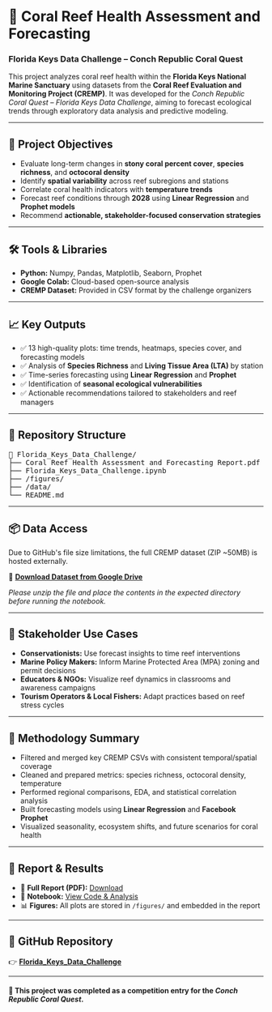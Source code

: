 <h1>🌊 Coral Reef Health Assessment and Forecasting</h1>
<h3>Florida Keys Data Challenge – Conch Republic Coral Quest</h3>

<p>
This project analyzes coral reef health within the <strong>Florida Keys National Marine Sanctuary</strong> using datasets from the 
<strong>Coral Reef Evaluation and Monitoring Project (CREMP)</strong>. It was developed for the 
<em>Conch Republic Coral Quest – Florida Keys Data Challenge</em>, aiming to forecast ecological trends through exploratory data analysis and predictive modeling.
</p>

<hr>

<h2>📌 Project Objectives</h2>
<ul>
  <li>Evaluate long-term changes in <strong>stony coral percent cover</strong>, <strong>species richness</strong>, and <strong>octocoral density</strong></li>
  <li>Identify <strong>spatial variability</strong> across reef subregions and stations</li>
  <li>Correlate coral health indicators with <strong>temperature trends</strong></li>
  <li>Forecast reef conditions through <strong>2028</strong> using <strong>Linear Regression</strong> and <strong>Prophet models</strong></li>
  <li>Recommend <strong>actionable, stakeholder-focused conservation strategies</strong></li>
</ul>

<hr>

<h2>🛠️ Tools & Libraries</h2>
<ul>
  <li><strong>Python:</strong> Numpy, Pandas, Matplotlib, Seaborn, Prophet</li>
  <li><strong>Google Colab:</strong> Cloud-based open-source analysis</li>
  <li><strong>CREMP Dataset:</strong> Provided in CSV format by the challenge organizers</li>
</ul>

<hr>

<h2>📈 Key Outputs</h2>
<ul>
  <li>✅ 13 high-quality plots: time trends, heatmaps, species cover, and forecasting models</li>
  <li>✅ Analysis of <strong>Species Richness</strong> and <strong>Living Tissue Area (LTA)</strong> by station</li>
  <li>✅ Time-series forecasting using <strong>Linear Regression</strong> and <strong>Prophet</strong></li>
  <li>✅ Identification of <strong>seasonal ecological vulnerabilities</strong></li>
  <li>✅ Actionable recommendations tailored to stakeholders and reef managers</li>
</ul>

<hr>

<h2>📂 Repository Structure</h2>
<pre>
📁 Florida_Keys_Data_Challenge/
├── Coral Reef Health Assessment and Forecasting Report.pdf   # Final Report
├── Florida_Keys_Data_Challenge.ipynb                         # Jupyter Notebook with EDA & Modeling
├── /figures/                                                 #  visual outputs (13 plots)
├── /data/                                                    # Selected, processed CSVs
└── README.md                                                 # This file
</pre>

<hr>

<h2>📦 Data Access</h2>
<p>
Due to GitHub's file size limitations, the full CREMP dataset (ZIP ~50MB) is hosted externally.
</p>
<p>
🔗 <a href="https://drive.google.com/file/d/1IPPThKjDXSz-KX_woP_nwT6xoaTvOP_p/view" target="_blank"><strong>Download Dataset from Google Drive</strong></a>
</p>
<p>
<em>Please unzip the file and place the contents in the expected directory before running the notebook.</em>
</p>

<hr>

<h2>🧭 Stakeholder Use Cases</h2>
<ul>
  <li><strong>Conservationists:</strong> Use forecast insights to time reef interventions</li>
  <li><strong>Marine Policy Makers:</strong> Inform Marine Protected Area (MPA) zoning and permit decisions</li>
  <li><strong>Educators & NGOs:</strong> Visualize reef dynamics in classrooms and awareness campaigns</li>
  <li><strong>Tourism Operators & Local Fishers:</strong> Adapt practices based on reef stress cycles</li>
</ul>

<hr>

<h2>📎 Methodology Summary</h2>
<ul>
  <li>Filtered and merged key CREMP CSVs with consistent temporal/spatial coverage</li>
  <li>Cleaned and prepared metrics: species richness, octocoral density, temperature</li>
  <li>Performed regional comparisons, EDA, and statistical correlation analysis</li>
  <li>Built forecasting models using <strong>Linear Regression</strong> and <strong>Facebook Prophet</strong></li>
  <li>Visualized seasonality, ecosystem shifts, and future scenarios for coral health</li>
</ul>

<hr>

<h2>📘 Report & Results</h2>
<ul>
  <li>📄 <strong>Full Report (PDF):</strong> <a href="https://github.com/HimanshuDataWizard/Florida_Keys_Data_Challenge/blob/main/Coral%20Reef%20Health%20Assessment%20and%20Forecasting%20Report.pdf" target="_blank">Download</a></li>
  <li>📓 <strong>Notebook:</strong> <a href="https://github.com/HimanshuDataWizard/Florida_Keys_Data_Challenge/blob/main/Florida_Keys_Data_Challenge.ipynb" target="_blank">View Code & Analysis</a></li>
  <li>📊 <strong>Figures:</strong> All plots are stored in <code>/figures/</code> and embedded in the report</li>
</ul>

<hr>

<h2>🔗 GitHub Repository</h2>
<p>
👉 <a href="https://github.com/HimanshuDataWizard/Florida_Keys_Data_Challenge" target="_blank"><strong>Florida_Keys_Data_Challenge</strong></a>
</p>

<hr>

<h4>🎯 This project was completed as a competition entry for the <em>Conch Republic Coral Quest</em>.</h4>
